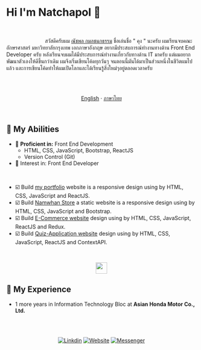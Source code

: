 # Hi I'm Natchapol :wave:
<br/>

 &nbsp; &nbsp; &nbsp; &nbsp; &nbsp; &nbsp; &nbsp; &nbsp; &nbsp; &nbsp; &nbsp; &nbsp; &nbsp; สวัสดีครับผม [ณัชพล กมลชนกธรรม](https://reactportfolio-natchapol.netlify.app/) ชื่อเล่นชื่อ " คุง " นะครับ ผมเรียนจบคณะอักษรศาสตร์ มหาวิทยาลัยกรุงเทพ เอกภาษาอังกฤษ อยากมีประสบการณ์ทำงานทางด้าน Front End Developer ครับ
 หลังเรียนจบผมได้มีประสบการณ์ทำงานเกี่ยวกับทางด้าน IT มาครับ แต่ผมอยากพัฒนาตัวเองให้ดีขึ้นกว่าเดิม ผมจึงเริ่มเขียนโค้ดทุกวันๆ จนตอนนี้มันได้มาเป็นส่วนหนึ่งในชีวิตผมไปแล้ว และการเขียนโค้ดทำให้ผมเปิดโลกและได้เรียนรู้สิ่งใหม่ๆอยู่ตลอดเวลาครับ
 
 <br />
 <br />
 
<p align="center">
<a href="/README.md" alt="Eng ver">English</a>
·
<a href="/docs/readme_th.md" alt="Thai ver">ภาษาไทย</a>
</p>

<br />

##  :rocket: My Abilities
- :high_brightness: **Proficient in:** Front End Development
   - HTML, CSS, JavaScript, Bootstrap, ReactJS
   - Version Control (Git)
- :running: Interest in: Front End Developer
<br />

- :ballot_box_with_check: Build [my portfolio](https://reactportfolio-natchapol.netlify.app/) website is a responsive design using by HTML, CSS, JavaScript and ReactJS.
- :ballot_box_with_check: Build [Namwhan Store](https://github.com/kungbaman/my-family-business-bootstrap) a static website is a responsive design using by HTML, CSS, JavaScript and Bootstrap.
- :ballot_box_with_check: Build [E-Commerce website](https://github.com/kungbaman/E-Commerce-Website-React-Redux) design using by HTML, CSS, JavaScript, ReactJS and Redux.
- :ballot_box_with_check: Build [Quiz-Application website](https://github.com/kungbaman/QuizApp-React-Workshop-ContextAPI) design using by HTML, CSS, JavaScript, ReactJS and ContextAPI.

<br/>

<p align="center">
<img height="30" src="https://skillicons.dev/icons?i=html,css,javascript,bootstrap,react,git,github,vscode" />
</p>

## :post_office: My Experience
- 1 more years in Information Technology Bloc at **Asian Honda Motor Co., Ltd.**

<br/>
<br/>

<div align="center">

[![Linkdin](https://img.shields.io/badge/-Natchapol%20K-0D8BF2?style=flat-square&logo=Linkedin&logoColor=white&link=https://www.linkedin.com/in/natchapol-kamonchanoktham-551b18190/)](https://www.linkedin.com/in/natchapol-kamonchanoktham-551b18190/)
[![Website](https://img.shields.io/badge/-Natchapol%20Kamonchanoktham-6851DB?style=flat-square&logo=Google-Chrome&logoColor=BFBFBF&link=https://reactportfolio-natchapol.netlify.app/)](https://reactportfolio-natchapol.netlify.app/)
[![Messenger](https://img.shields.io/badge/-Natchapol%20K%20Kamonchanoktham-E47C7E?style=flat-square&logo=Messenger&logoColor=white&link=https://www.linkedin.com/in/natchapol-kamonchanoktham-551b18190/)](https://www.messenger.com/t/100003381651560/) </div>

